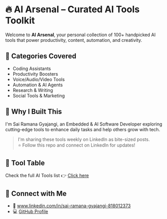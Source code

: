 # 🔥 AI Arsenal – Curated AI Tools Toolkit

Welcome to **AI Arsenal**, your personal collection of 100+ handpicked AI tools that power productivity, content, automation, and creativity.

## 🧰 Categories Covered
- Coding Assistants
- Productivity Boosters
- Voice/Audio/Video Tools
- Automation & AI Agents
- Research & Writing
- Social Tools & Marketing

## 📌 Why I Built This
I'm Sai Ramana Gyajangi, an Embedded & AI Software Developer exploring cutting-edge tools to enhance daily tasks and help others grow with tech.

> I'm sharing these tools weekly on LinkedIn as bite-sized posts.  
> ⭐ Follow this repo and connect on LinkedIn for updates!

## 📂 Tool Table
Check the full AI Tools list 👉 [Click here](#)

## 🔗 Connect with Me
- 💼 www.linkedin.com/in/sai-ramana-gyajangi-818012373
- 💻 [GitHub Profile](https://github.com/SaiRamanaGyajangi-gif)

